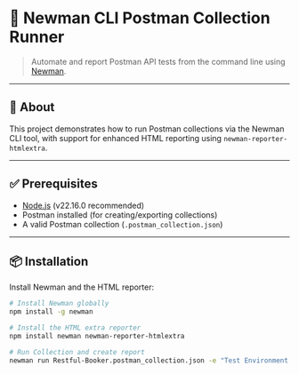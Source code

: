 # 🧪 Newman CLI Postman Collection Runner

> Automate and report Postman API tests from the command line using [Newman](https://github.com/postmanlabs/newman).

---

## 📘 About

This project demonstrates how to run Postman collections via the Newman CLI tool, with support for enhanced HTML reporting using `newman-reporter-htmlextra`.

---

## ✅ Prerequisites

- [Node.js](https://nodejs.org/) (v22.16.0 recommended)
- Postman installed (for creating/exporting collections)
- A valid Postman collection (`.postman_collection.json`)

---

## 📦 Installation

Install Newman and the HTML reporter:

```bash
# Install Newman globally
npm install -g newman

# Install the HTML extra reporter
npm install newman newman-reporter-htmlextra

# Run Collection and create report
newman run Restful-Booker.postman_collection.json -e "Test Environment.json" -r htmlextra --reporter-htmlextra-export "reports/Executionreport.html"

